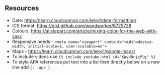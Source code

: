 ## Resources

- Date: https://learn.cloudcannon.com/jekyll/date-formatting/
- ICS format: https://gist.github.com/woodworker/6725728
- Colours: https://alistapart.com/article/mixing-color-for-the-web-with-sass
- Responsive needs - ```<meta name="viewport" content="width=device-width, initial-scale=1, user-scalable=no">```
- Maps - https://learn.cloudcannon.com/jekyll/google-maps/
- To include videos use ```{% include youtube.html id="KWvd8rjqPlg" %}```
- To style APA references put text into a list then directly below on a new line add ```{: .apa }```
